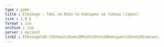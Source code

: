 ```yaml
---
type : game
title : Elminage - Yami no Miko to Kamigami no Yubiwa (Japan)
size : 1.9 G
format : iso
archive : zip
server : myrient
link2 : Elminage%20-%20Yami%20no%20Miko%20to%20Kamigami%20no%20Yubiwa%20%28Japan%29
---
```

